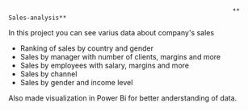                                                                   ** Sales-analysis**

In this project you can see varius data about company's sales

- Ranking of sales by country and gender
- Sales by manager with number of clients, margins and more
- Sales by employees with salary, margins and more
- Sales by channel
- Sales by gender and income level

Also made visualization in Power Bi for better anderstanding of data.

